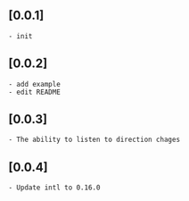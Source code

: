 ## [0.0.1]
    - init

## [0.0.2]
    - add example
    - edit README

## [0.0.3]
    - The ability to listen to direction chages

## [0.0.4]
    - Update intl to 0.16.0
